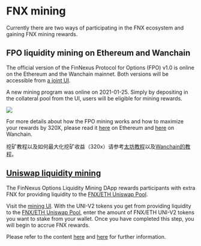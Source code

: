 # FNX mining

Currently there are two ways of participating in the FNX ecosystem and gaining FNX mining rewards.

## FPO liquidity mining on Ethereum and Wanchain

The official version of the FinNexus Protocol for Options (FPO) v1.0 is online on the Ethereum and the Wanchain mainnet. Both versions will be accessible from [a joint UI](https://options.finnexus.io/#/).

A new mining program was online on 2021-01-25. Simply by depositing in the collateral pool from the UI, users will be eligible for mining rewards.

![](https://cdn-images-1.medium.com/max/7014/1*XquoQv--yHdoJ4-6Re4wOw.jpeg)

For more details about how the FPO mining works and how to maximize your rewards by 320X, please read it [here](https://finnexus.io/blog/the-finnexus-guide-to-mining-staking) on Ethereum and [here](https://github.com/FinNexus/Pdfs/blob/master/HowtoMine_WAN.pdf) on Wanchain.

挖矿教程以及如何最大化挖矿收益（320x）请参考[太坊教程](https://finnexus.io/blog/new-mining-guide-chinese)以及[Wanchain的教程](https://github.com/FinNexus/Pdfs/blob/master/HowtoMine_WAN%20CHN.pdf)。


## [Uniswap liquidity mining](https://www.docs.finnexus.io/products/liquidity/)

The FinNexus Options Liquidity Mining DApp rewards participants with extra FNX for providing liquidity to the [FNX/ETH Uniswap Pool](https://uniswap.info/pair/0x722885cab8be10b27f359fcb225808fe2af07b16).

Visit the [mining UI](https://liquidity.finnexus.io). With the UNI-V2 tokens you get from providing liquidity to the [FNX/ETH Uniswap Pool](https://uniswap.info/pair/0x722885cab8be10b27f359fcb225808fe2af07b16), enter the amount of FNX/ETH UNI-V2 tokens you want to stake from your wallet. Once you have completed this step, you will begin to accrue FNX rewards.

Please refer to the content [here](https://www.docs.finnexus.io/products/liquidity/) and [here](https://medium.com/finnexus/migrating-to-uniswap-liquidity-mining-phase-2-15e98a4e7bc2) for further information.


